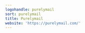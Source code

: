 ```yaml
---
logohandle: purelymail
sort: purelymail
title: Purelymail
website: 'https://purelymail.com/'
---
```

